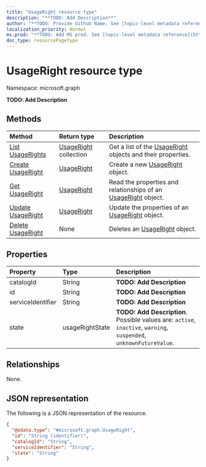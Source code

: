 ```yaml
---
title: "UsageRight resource type"
description: "**TODO: Add Description**"
author: "**TODO: Provide Github Name. See [topic-level metadata reference](https://msgo.azurewebsites.net/add/document/guidelines/metadata.html#topic-level-metadata)**"
localization_priority: Normal
ms.prod: "**TODO: Add MS prod. See [topic-level metadata reference](https://msgo.azurewebsites.net/add/document/guidelines/metadata.html#topic-level-metadata)**"
doc_type: resourcePageType
---
```


# UsageRight resource type

Namespace: microsoft.graph

**TODO: Add Description**

## Methods
|Method|Return type|Description|
|:---|:---|:---|
|[List UsageRights](../api/usageright-list.md)|[UsageRight](../resources/usageright.md) collection|Get a list of the [UsageRight](../resources/usageright.md) objects and their properties.|
|[Create UsageRight](../api/usageright-post-usagerights.md)|[UsageRight](../resources/usageright.md)|Create a new [UsageRight](../resources/usageright.md) object.|
|[Get UsageRight](../api/usageright-get.md)|[UsageRight](../resources/usageright.md)|Read the properties and relationships of an [UsageRight](../resources/usageright.md) object.|
|[Update UsageRight](../api/usageright-update.md)|[UsageRight](../resources/usageright.md)|Update the properties of an [UsageRight](../resources/usageright.md) object.|
|[Delete UsageRight](../api/usageright-delete.md)|None|Deletes an [UsageRight](../resources/usageright.md) object.|

## Properties
|Property|Type|Description|
|:---|:---|:---|
|catalogId|String|**TODO: Add Description**|
|id|String|**TODO: Add Description**|
|serviceIdentifier|String|**TODO: Add Description**|
|state|usageRightState|**TODO: Add Description**. Possible values are: `active`, `inactive`, `warning`, `suspended`, `unknownFutureValue`.|

## Relationships
None.

## JSON representation
The following is a JSON representation of the resource.
<!-- {
  "blockType": "resource",
  "keyProperty": "id",
  "@odata.type": "microsoft.graph.UsageRight",
  "baseType": "",
  "openType": false
}
-->
``` json
{
  "@odata.type": "#microsoft.graph.UsageRight",
  "id": "String (identifier)",
  "catalogId": "String",
  "serviceIdentifier": "String",
  "state": "String"
}
```

